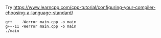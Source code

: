 Try https://www.learncpp.com/cpp-tutorial/configuring-your-compiler-choosing-a-language-standard/

```
g++    -Werror main.cpp -o main
g++-11 -Werror main.cpp -o main
./main
```
